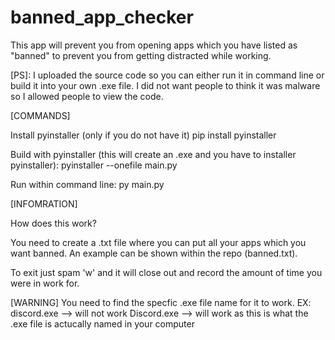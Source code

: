 # banned_app_checker
This app will prevent you from opening apps which you have listed as "banned" to prevent you from getting distracted while working.

[PS]:
  I uploaded the source code so you can either run it in command line or build it into your own .exe file. 
  I did not want people to think it was malware so I allowed people to view the code.

[COMMANDS]

Install pyinstaller (only if you do not have it)
  pip install pyinstaller

Build with pyinstaller (this will create an .exe and you have to installer pyinstaller):
  pyinstaller --onefile main.py
  
Run within command line:
  py main.py

[INFOMRATION]

How does this work?

You need to create a .txt file where you can put all your apps which you want banned.
An example can be shown within the repo (banned.txt).

To exit just spam 'w' and it will close out and record the amount of time you were in work for.

[WARNING]
You need to find the specfic .exe file name for it to work. 
EX:
  discord.exe --> will not work
  Discord.exe --> will work as this is what the .exe file is actucally named in your computer
